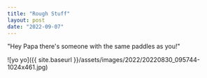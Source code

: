 ```yaml
---
title: "Rough Stuff"
layout: post
date: "2022-09-07"
---
```


"Hey Papa there's someone with the same paddles as you!"

![yo yo]({{ site.baseurl }}/assets/images/2022/20220830_095744-1024x461.jpg)
